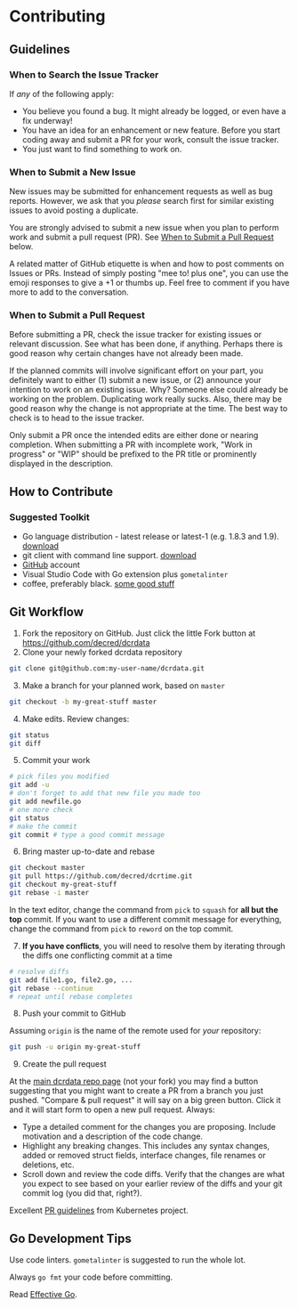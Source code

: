 # Contributing

## Guidelines

### When to Search the Issue Tracker

If _any_ of the following apply:

- You believe you found a bug. It might already be logged, or even have a fix underway!
- You have an idea for an enhancement or new feature. Before you start coding away and submit a PR for your work, consult the issue tracker.
- You just want to find something to work on.

### When to Submit a New Issue

New issues may be submitted for enhancement requests as well as bug reports. However, we ask that you _please_ search first for similar existing issues to avoid posting a duplicate.

You are strongly advised to submit a new issue when you plan to perform work and submit a pull request (PR). See [When to Submit a Pull Request](#when-to-submit-a-pull-request) below.

A related matter of GitHub etiquette is when and how to post comments on Issues or PRs. Instead of simply posting "mee to! plus one", you can use the emoji responses to give a +1 or thumbs up.  Feel free to comment if you have more to add to the conversation.

### When to Submit a Pull Request

Before submitting a PR, check the issue tracker for existing issues or relevant discussion. See what has been done, if anything. Perhaps there is good reason why certain changes have not already been made.

If the planned commits will involve significant effort on your part, you definitely want to either (1) submit a new issue, or (2) announce your intention to work on an existing issue. Why? Someone else could already be working on the problem. Duplicating work really sucks. Also, there may be good reason why the change is not appropriate at the time. The best way to check is to head to the issue tracker.

Only submit a PR once the intended edits are either done or nearing completion. When submitting a PR with incomplete work, "Work in progress" or "WIP" should be prefixed to the PR title or prominently displayed in the description.

## How to Contribute

### Suggested Toolkit

- Go language distribution - latest release or latest-1 (e.g. 1.8.3 and 1.9). [download](https://golang.org/doc/install)
- git client with command line support. [download](https://git-scm.com/downloads)
- [GitHub](https://github.com/) account
- Visual Studio Code with Go extension plus `gometalinter`
- coffee, preferably black. [some good stuff](http://haiticoffeeacademy.com/)

## Git Workflow

1. Fork the repository on GitHub.  Just click the little Fork button at https://github.com/decred/dcrdata
2. Clone your newly forked dcrdata repository

```sh
git clone git@github.com:my-user-name/dcrdata.git
```

3. Make a branch for your planned work, based on `master`

```sh
git checkout -b my-great-stuff master
```

4. Make edits. Review changes:

```sh
git status
git diff
```

5. Commit your work

```sh
# pick files you modified
git add -u
# don't forget to add that new file you made too
git add newfile.go
# one more check
git status
# make the commit
git commit # type a good commit message
```

6. Bring master up-to-date and rebase

```sh
git checkout master
git pull https://github.com/decred/dcrtime.git
git checkout my-great-stuff
git rebase -i master
```

In the text editor, change the command from `pick` to `squash` for **all but the top** commit. If you want to use a different
commit message for everything, change the command from  `pick` to `reword` on the top commit.

7. **If you have conflicts**, you will need to resolve them by iterating through the diffs one conflicting commit at a time

```sh
# resolve diffs
git add file1.go, file2.go, ...
git rebase --continue
# repeat until rebase completes
```

8. Push your commit to GitHub

Assuming `origin` is the name of the remote used for *your* repository:

```sh
git push -u origin my-great-stuff
```

9. Create the pull request

At the [main dcrdata repo page](https://github.com/decred/dcrdata) (not your fork) you may find a button suggesting that you might want to create a PR from a branch you just pushed. "Compare & pull request" it will say on a big green button. Click it and it will start form to open a new pull request. Always:

- Type a detailed comment for the changes you are proposing.  Include motivation and a description of the code change.
- Highlight any breaking changes.  This includes any syntax changes, added or removed struct fields, interface changes, file renames or deletions, etc.
- Scroll down and review the code diffs. Verify that the changes are what you expect to see based on your earlier review of the diffs and your git commit log (you did that, right?).

Excellent [PR guidelines](https://github.com/kubernetes/community/blob/master/contributors/devel/pull-requests.md#best-practices-for-faster-reviews) from Kubernetes project.

## Go Development Tips

Use code linters. `gometalinter` is suggested to run the whole lot.

Always `go fmt` your code before committing.

Read [Effective Go](https://golang.org/doc/effective_go.html).
